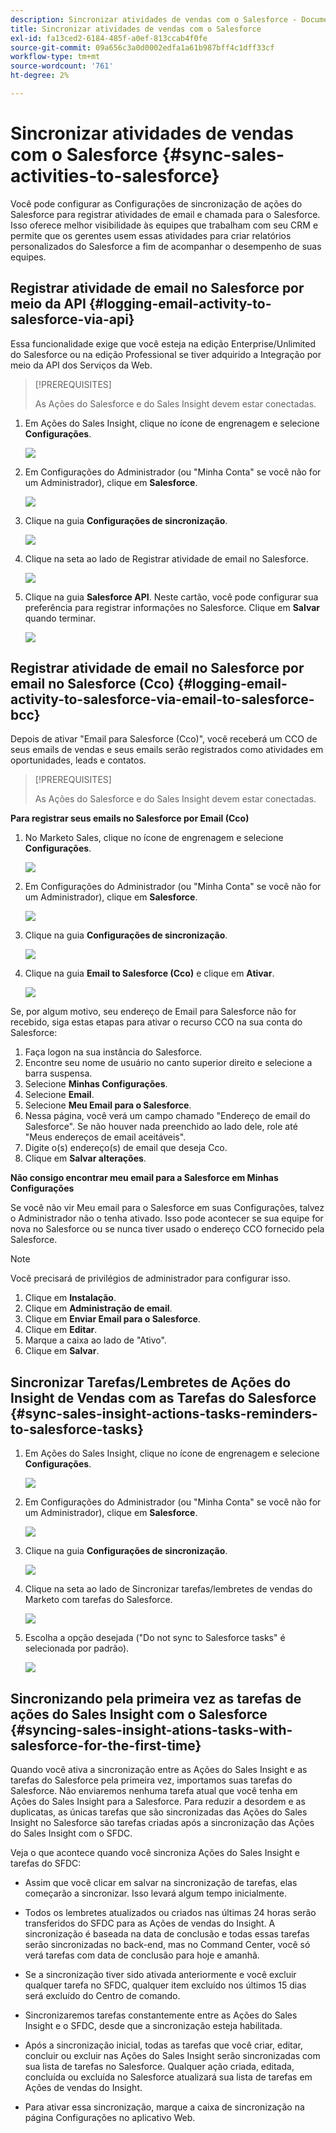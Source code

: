 ```yaml
---
description: Sincronizar atividades de vendas com o Salesforce - Documentação do Marketo - Documentação do produto
title: Sincronizar atividades de vendas com o Salesforce
exl-id: fa13ced2-6184-485f-a0ef-813ccab4f0fe
source-git-commit: 09a656c3a0d0002edfa1a61b987bff4c1dff33cf
workflow-type: tm+mt
source-wordcount: '761'
ht-degree: 2%

---
```


# Sincronizar atividades de vendas com o Salesforce {#sync-sales-activities-to-salesforce}

Você pode configurar as Configurações de sincronização de ações do Salesforce para registrar atividades de email e chamada para o Salesforce. Isso oferece melhor visibilidade às equipes que trabalham com seu CRM e permite que os gerentes usem essas atividades para criar relatórios personalizados do Salesforce a fim de acompanhar o desempenho de suas equipes.

## Registrar atividade de email no Salesforce por meio da API {#logging-email-activity-to-salesforce-via-api}

Essa funcionalidade exige que você esteja na edição Enterprise/Unlimited do Salesforce ou na edição Professional se tiver adquirido a Integração por meio da API dos Serviços da Web.

>[!PREREQUISITES]
>
>As Ações do Salesforce e do Sales Insight devem estar conectadas.

1. Em Ações do Sales Insight, clique no ícone de engrenagem e selecione **Configurações**.

   ![](assets/sync-sales-activities-to-salesforce-1.png)

1. Em Configurações do Administrador (ou &quot;Minha Conta&quot; se você não for um Administrador), clique em **Salesforce**.

   ![](assets/sync-sales-activities-to-salesforce-2.png)

1. Clique na guia **Configurações de sincronização**.

   ![](assets/sync-sales-activities-to-salesforce-3.png)

1. Clique na seta ao lado de Registrar atividade de email no Salesforce.

   ![](assets/sync-sales-activities-to-salesforce-4.png)

1. Clique na guia **Salesforce API**. Neste cartão, você pode configurar sua preferência para registrar informações no Salesforce. Clique em **Salvar** quando terminar.

   ![](assets/sync-sales-activities-to-salesforce-5.png)

## Registrar atividade de email no Salesforce por email no Salesforce (Cco) {#logging-email-activity-to-salesforce-via-email-to-salesforce-bcc}

Depois de ativar &quot;Email para Salesforce (Cco)&quot;, você receberá um CCO de seus emails de vendas e seus emails serão registrados como atividades em oportunidades, leads e contatos.

>[!PREREQUISITES]
>
>As Ações do Salesforce e do Sales Insight devem estar conectadas.

**Para registrar seus emails no Salesforce por Email (Cco)**

1. No Marketo Sales, clique no ícone de engrenagem e selecione **Configurações**.

   ![](assets/sync-sales-activities-to-salesforce-6.png)

1. Em Configurações do Administrador (ou &quot;Minha Conta&quot; se você não for um Administrador), clique em **Salesforce**.

   ![](assets/sync-sales-activities-to-salesforce-7.png)

1. Clique na guia **Configurações de sincronização**.

   ![](assets/sync-sales-activities-to-salesforce-8.png)

1. Clique na guia **Email to Salesforce (Cco)** e clique em **Ativar**.

   ![](assets/sync-sales-activities-to-salesforce-9.png)

Se, por algum motivo, seu endereço de Email para Salesforce não for recebido, siga estas etapas para ativar o recurso CCO na sua conta do Salesforce:

1. Faça logon na sua instância do Salesforce.
1. Encontre seu nome de usuário no canto superior direito e selecione a barra suspensa.
1. Selecione **Minhas Configurações**.
1. Selecione **Email**.
1. Selecione **Meu Email para o Salesforce**.
1. Nessa página, você verá um campo chamado &quot;Endereço de email do Salesforce&quot;. Se não houver nada preenchido ao lado dele, role até &quot;Meus endereços de email aceitáveis&quot;.
1. Digite o(s) endereço(s) de email que deseja Cco.
1. Clique em **Salvar alterações**.

**Não consigo encontrar meu email para a Salesforce em Minhas Configurações**

Se você não vir Meu email para o Salesforce em suas Configurações, talvez o Administrador não o tenha ativado. Isso pode acontecer se sua equipe for nova no Salesforce ou se nunca tiver usado o endereço CCO fornecido pela Salesforce.

>[!NOTE]
>
>Você precisará de privilégios de administrador para configurar isso.

1. Clique em **Instalação**.
1. Clique em **Administração de email**.
1. Clique em **Enviar Email para o Salesforce**.
1. Clique em **Editar**.
1. Marque a caixa ao lado de &quot;Ativo&quot;.
1. Clique em **Salvar**.

## Sincronizar Tarefas/Lembretes de Ações do Insight de Vendas com as Tarefas do Salesforce {#sync-sales-insight-actions-tasks-reminders-to-salesforce-tasks}

1. Em Ações do Sales Insight, clique no ícone de engrenagem e selecione **Configurações**.

   ![](assets/sync-sales-activities-to-salesforce-10.png)

1. Em Configurações do Administrador (ou &quot;Minha Conta&quot; se você não for um Administrador), clique em **Salesforce**.

   ![](assets/sync-sales-activities-to-salesforce-11.png)

1. Clique na guia **Configurações de sincronização**.

   ![](assets/sync-sales-activities-to-salesforce-12.png)

1. Clique na seta ao lado de Sincronizar tarefas/lembretes de vendas do Marketo com tarefas do Salesforce.

   ![](assets/sync-sales-activities-to-salesforce-13.png)

1. Escolha a opção desejada (&quot;Do not sync to Salesforce tasks&quot; é selecionada por padrão).

   ![](assets/sync-sales-activities-to-salesforce-14.png)

## Sincronizando pela primeira vez as tarefas de ações do Sales Insight com o Salesforce {#syncing-sales-insight-ations-tasks-with-salesforce-for-the-first-time}

Quando você ativa a sincronização entre as Ações do Sales Insight e as tarefas do Salesforce pela primeira vez, importamos suas tarefas do Salesforce. Não enviaremos nenhuma tarefa atual que você tenha em Ações do Sales Insight para a Salesforce. Para reduzir a desordem e as duplicatas, as únicas tarefas que são sincronizadas das Ações do Sales Insight no Salesforce são tarefas criadas após a sincronização das Ações do Sales Insight com o SFDC.

Veja o que acontece quando você sincroniza Ações do Sales Insight e tarefas do SFDC:

* Assim que você clicar em salvar na sincronização de tarefas, elas começarão a sincronizar. Isso levará algum tempo inicialmente.

* Todos os lembretes atualizados ou criados nas últimas 24 horas serão transferidos do SFDC para as Ações de vendas do Insight. A sincronização é baseada na data de conclusão e todas essas tarefas serão sincronizadas no back-end, mas no Command Center, você só verá tarefas com data de conclusão para hoje e amanhã.

* Se a sincronização tiver sido ativada anteriormente e você excluir qualquer tarefa no SFDC, qualquer item excluído nos últimos 15 dias será excluído do Centro de comando.

* Sincronizaremos tarefas constantemente entre as Ações do Sales Insight e o SFDC, desde que a sincronização esteja habilitada.

* Após a sincronização inicial, todas as tarefas que você criar, editar, concluir ou excluir nas Ações do Sales Insight serão sincronizadas com sua lista de tarefas no Salesforce. Qualquer ação criada, editada, concluída ou excluída no Salesforce atualizará sua lista de tarefas em Ações de vendas do Insight.

* Para ativar essa sincronização, marque a caixa de sincronização na página Configurações no aplicativo Web.
